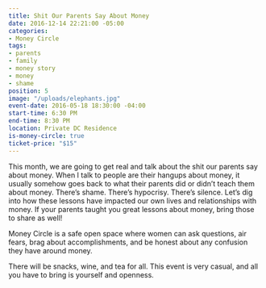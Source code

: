 ```yaml
---
title: Shit Our Parents Say About Money
date: 2016-12-14 22:21:00 -05:00
categories:
- Money Circle
tags:
- parents
- family
- money story
- money
- shame
position: 5
image: "/uploads/elephants.jpg"
event-date: 2016-05-18 18:30:00 -04:00
start-time: 6:30 PM
end-time: 8:30 PM
location: Private DC Residence
is-money-circle: true
ticket-price: "$15"
---
```


This month, we are going to get real and talk about the shit our parents say about money. When I talk to people are their hangups about money, it usually somehow goes back to what their parents did or didn’t teach them about money. There’s shame. There’s hypocrisy. There’s silence. Let’s dig into how these lessons have impacted our own lives and relationships with money. If your parents taught you great lessons about money, bring those to share as well!

Money Circle is a safe open space where women can ask questions, air fears, brag about accomplishments, and be honest about any confusion they have around money.

There will be snacks, wine, and tea for all. This event is very casual, and all you have to bring is yourself and openness.